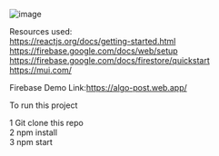 
![image](https://user-images.githubusercontent.com/51263906/200066315-260b8a9c-465e-4d63-b373-8fcde903b3c1.png)


Resources used: <br />
https://reactjs.org/docs/getting-started.html <br />
https://firebase.google.com/docs/web/setup <br />
https://firebase.google.com/docs/firestore/quickstart <br />
https://mui.com/ <br />

Firebase Demo Link:https://algo-post.web.app/ 

To run this project <br />

1 Git clone this repo <br />
2 npm install <br />
3 npm start <br />
